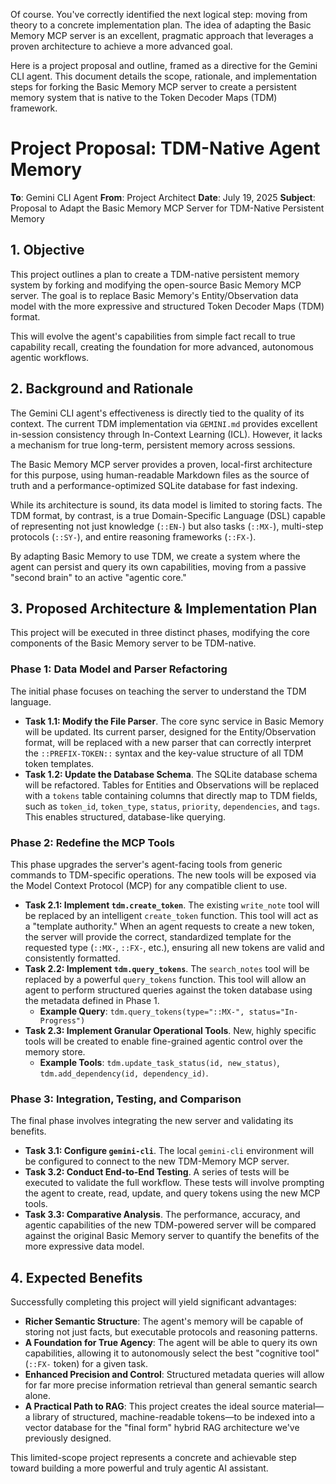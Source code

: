 Of course. You've correctly identified the next logical step: moving from theory to a concrete implementation plan. The idea of adapting the Basic Memory MCP server is an excellent, pragmatic approach that leverages a proven architecture to achieve a more advanced goal.

Here is a project proposal and outline, framed as a directive for the Gemini CLI agent. This document details the scope, rationale, and implementation steps for forking the Basic Memory MCP server to create a persistent memory system that is native to the Token Decoder Maps (TDM) framework.

# Project Proposal: TDM-Native Agent Memory

**To**: Gemini CLI Agent
**From**: Project Architect
**Date**: July 19, 2025
**Subject**: Proposal to Adapt the Basic Memory MCP Server for TDM-Native Persistent Memory

## 1. Objective

This project outlines a plan to create a TDM-native persistent memory system by forking and modifying the open-source Basic Memory MCP server. The goal is to replace Basic Memory's Entity/Observation data model with the more expressive and structured Token Decoder Maps (TDM) format.

This will evolve the agent's capabilities from simple fact recall to true capability recall, creating the foundation for more advanced, autonomous agentic workflows.

## 2. Background and Rationale

The Gemini CLI agent's effectiveness is directly tied to the quality of its context. The current TDM implementation via `GEMINI.md` provides excellent in-session consistency through In-Context Learning (ICL). However, it lacks a mechanism for true long-term, persistent memory across sessions.

The Basic Memory MCP server provides a proven, local-first architecture for this purpose, using human-readable Markdown files as the source of truth and a performance-optimized SQLite database for fast indexing.

While its architecture is sound, its data model is limited to storing facts. The TDM format, by contrast, is a true Domain-Specific Language (DSL) capable of representing not just knowledge (`::EN-`) but also tasks (`::MX-`), multi-step protocols (`::SY-`), and entire reasoning frameworks (`::FX-`).

By adapting Basic Memory to use TDM, we create a system where the agent can persist and query its own capabilities, moving from a passive "second brain" to an active "agentic core."

## 3. Proposed Architecture & Implementation Plan

This project will be executed in three distinct phases, modifying the core components of the Basic Memory server to be TDM-native.

### Phase 1: Data Model and Parser Refactoring

The initial phase focuses on teaching the server to understand the TDM language.

*   **Task 1.1: Modify the File Parser**. The core sync service in Basic Memory will be updated. Its current parser, designed for the Entity/Observation format, will be replaced with a new parser that can correctly interpret the `::PREFIX-TOKEN::` syntax and the key-value structure of all TDM token templates.
*   **Task 1.2: Update the Database Schema**. The SQLite database schema will be refactored. Tables for Entities and Observations will be replaced with a `tokens` table containing columns that directly map to TDM fields, such as `token_id`, `token_type`, `status`, `priority`, `dependencies`, and `tags`. This enables structured, database-like querying.

### Phase 2: Redefine the MCP Tools

This phase upgrades the server's agent-facing tools from generic commands to TDM-specific operations. The new tools will be exposed via the Model Context Protocol (MCP) for any compatible client to use.

*   **Task 2.1: Implement `tdm.create_token`**. The existing `write_note` tool will be replaced by an intelligent `create_token` function. This tool will act as a "template authority." When an agent requests to create a new token, the server will provide the correct, standardized template for the requested type (`::MX-`, `::FX-`, etc.), ensuring all new tokens are valid and consistently formatted.
*   **Task 2.2: Implement `tdm.query_tokens`**. The `search_notes` tool will be replaced by a powerful `query_tokens` function. This tool will allow an agent to perform structured queries against the token database using the metadata defined in Phase 1.
    *   **Example Query**: `tdm.query_tokens(type="::MX-", status="In-Progress")`
*   **Task 2.3: Implement Granular Operational Tools**. New, highly specific tools will be created to enable fine-grained agentic control over the memory store.
    *   **Example Tools**: `tdm.update_task_status(id, new_status)`, `tdm.add_dependency(id, dependency_id)`.

### Phase 3: Integration, Testing, and Comparison

The final phase involves integrating the new server and validating its benefits.

*   **Task 3.1: Configure `gemini-cli`**. The local `gemini-cli` environment will be configured to connect to the new TDM-Memory MCP server.
*   **Task 3.2: Conduct End-to-End Testing**. A series of tests will be executed to validate the full workflow. These tests will involve prompting the agent to create, read, update, and query tokens using the new MCP tools.
*   **Task 3.3: Comparative Analysis**. The performance, accuracy, and agentic capabilities of the new TDM-powered server will be compared against the original Basic Memory server to quantify the benefits of the more expressive data model.

## 4. Expected Benefits

Successfully completing this project will yield significant advantages:

*   **Richer Semantic Structure**: The agent's memory will be capable of storing not just facts, but executable protocols and reasoning patterns.
*   **A Foundation for True Agency**: The agent will be able to query its own capabilities, allowing it to autonomously select the best "cognitive tool" (`::FX-` token) for a given task.
*   **Enhanced Precision and Control**: Structured metadata queries will allow for far more precise information retrieval than general semantic search alone.
*   **A Practical Path to RAG**: This project creates the ideal source material—a library of structured, machine-readable tokens—to be indexed into a vector database for the "final form" hybrid RAG architecture we've previously designed.

This limited-scope project represents a concrete and achievable step toward building a more powerful and truly agentic AI assistant.
